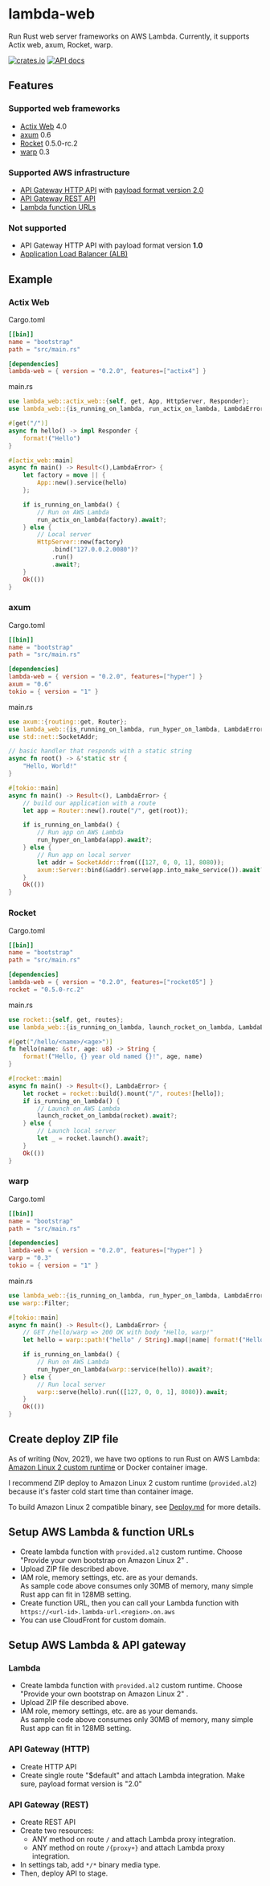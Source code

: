 # lambda-web

Run Rust web server frameworks on AWS Lambda.
Currently, it supports Actix web, axum, Rocket, warp.

[![crates.io](https://img.shields.io/crates/v/lambda-web?label=latest)](https://crates.io/crates/lambda-web)
[![API docs](https://docs.rs/lambda-web/badge.svg)](https://docs.rs/lambda-web)

## Features

### Supported web frameworks

- [Actix Web](https://crates.io/crates/actix-web) 4.0
- [axum](https://crates.io/crates/axum) 0.6
- [Rocket](https://crates.io/crates/rocket/0.5.0-rc.2) 0.5.0-rc.2
- [warp](https://crates.io/crates/warp) 0.3

### Supported AWS infrastructure

- [API Gateway HTTP API](https://docs.aws.amazon.com/apigateway/latest/developerguide/http-api.html) with [payload format version 2.0](https://docs.aws.amazon.com/apigateway/latest/developerguide/http-api-develop-integrations-lambda.html#2.0)
- [API Gateway REST API](https://docs.aws.amazon.com/apigateway/latest/developerguide/apigateway-rest-api.html)
- [Lambda function URLs](https://docs.aws.amazon.com/lambda/latest/dg/lambda-urls.html)

### Not supported

- API Gateway HTTP API with payload format version **1.0**
- [Application Load Balancer (ALB)](https://docs.aws.amazon.com/elasticloadbalancing/latest/application/lambda-functions.html)

## Example

### Actix Web

Cargo.toml

```toml
[[bin]]
name = "bootstrap"
path = "src/main.rs"

[dependencies]
lambda-web = { version = "0.2.0", features=["actix4"] }
```

main.rs

```rust
use lambda_web::actix_web::{self, get, App, HttpServer, Responder};
use lambda_web::{is_running_on_lambda, run_actix_on_lambda, LambdaError};

#[get("/")]
async fn hello() -> impl Responder {
    format!("Hello")
}

#[actix_web::main]
async fn main() -> Result<(),LambdaError> {
    let factory = move || {
        App::new().service(hello)
    };

    if is_running_on_lambda() {
        // Run on AWS Lambda
        run_actix_on_lambda(factory).await?;
    } else {
        // Local server
        HttpServer::new(factory)
            .bind("127.0.0.2.0080")?
            .run()
            .await?;
    }
    Ok(())
}
```

### axum

Cargo.toml

```toml
[[bin]]
name = "bootstrap"
path = "src/main.rs"

[dependencies]
lambda-web = { version = "0.2.0", features=["hyper"] }
axum = "0.6"
tokio = { version = "1" }
```

main.rs

```rust
use axum::{routing::get, Router};
use lambda_web::{is_running_on_lambda, run_hyper_on_lambda, LambdaError};
use std::net::SocketAddr;

// basic handler that responds with a static string
async fn root() -> &'static str {
    "Hello, World!"
}

#[tokio::main]
async fn main() -> Result<(), LambdaError> {
    // build our application with a route
    let app = Router::new().route("/", get(root));

    if is_running_on_lambda() {
        // Run app on AWS Lambda
        run_hyper_on_lambda(app).await?;
    } else {
        // Run app on local server
        let addr = SocketAddr::from(([127, 0, 0, 1], 8080));
        axum::Server::bind(&addr).serve(app.into_make_service()).await?;
    }
    Ok(())
}
```

### Rocket

Cargo.toml

```toml
[[bin]]
name = "bootstrap"
path = "src/main.rs"

[dependencies]
lambda-web = { version = "0.2.0", features=["rocket05"] }
rocket = "0.5.0-rc.2"
```

main.rs

```rust
use rocket::{self, get, routes};
use lambda_web::{is_running_on_lambda, launch_rocket_on_lambda, LambdaError};

#[get("/hello/<name>/<age>")]
fn hello(name: &str, age: u8) -> String {
    format!("Hello, {} year old named {}!", age, name)
}

#[rocket::main]
async fn main() -> Result<(), LambdaError> {
    let rocket = rocket::build().mount("/", routes![hello]);
    if is_running_on_lambda() {
        // Launch on AWS Lambda
        launch_rocket_on_lambda(rocket).await?;
    } else {
        // Launch local server
        let _ = rocket.launch().await?;
    }
    Ok(())
}
```

### warp

Cargo.toml

```toml
[[bin]]
name = "bootstrap"
path = "src/main.rs"

[dependencies]
lambda-web = { version = "0.2.0", features=["hyper"] }
warp = "0.3"
tokio = { version = "1" }
```

main.rs

```rust
use lambda_web::{is_running_on_lambda, run_hyper_on_lambda, LambdaError};
use warp::Filter;

#[tokio::main]
async fn main() -> Result<(), LambdaError> {
    // GET /hello/warp => 200 OK with body "Hello, warp!"
    let hello = warp::path!("hello" / String).map(|name| format!("Hello, {}", name));

    if is_running_on_lambda() {
        // Run on AWS Lambda
        run_hyper_on_lambda(warp::service(hello)).await?;
    } else {
        // Run local server
        warp::serve(hello).run(([127, 0, 0, 1], 8080)).await;
    }
    Ok(())
}
```

## Create deploy ZIP file

As of writing (Nov, 2021), we have two options to run Rust on AWS Lambda: [Amazon Linux 2 custom runtime](https://docs.aws.amazon.com/lambda/latest/dg/runtimes-custom.html) or Docker container image.

I recommend ZIP deploy to Amazon Linux 2 custom runtime (`provided.al2`) because it's faster cold start time than container image.

To build Amazon Linux 2 compatible binary, see [Deploy.md](./Deploy.md) for more details.

## Setup AWS Lambda & function URLs

- Create lambda function with `provided.al2` custom runtime. Choose "Provide your own bootstrap on Amazon Linux 2" .
- Upload ZIP file described above.
- IAM role, memory settings, etc. are as your demands. \
  As sample code above consumes only 30MB of memory, many simple Rust app can fit in 128MB setting.
- Create function URL, then you can call your Lambda function with `https://<url-id>.lambda-url.<region>.on.aws`
- You can use CloudFront for custom domain.

## Setup AWS Lambda & API gateway

### Lambda

- Create lambda function with `provided.al2` custom runtime. Choose "Provide your own bootstrap on Amazon Linux 2" .
- Upload ZIP file described above.
- IAM role, memory settings, etc. are as your demands. \
  As sample code above consumes only 30MB of memory, many simple Rust app can fit in 128MB setting.

### API Gateway (HTTP)

- Create HTTP API
- Create single route "$default" and attach Lambda integration. Make sure, payload format version is "2.0"

### API Gateway (REST)

- Create REST API
- Create two resources:
  - ANY method on route `/` and attach Lambda proxy integration.
  - ANY method on route `/{proxy+}` and attach Lambda proxy integration.
- In settings tab, add `*/*` binary media type.
- Then, deploy API to stage.
